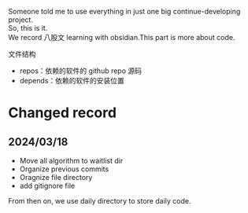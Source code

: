 Someone told me to use everything in just one big continue-developing project.    
So, this is it.  
We record 八股文 learning with obsidian.This part is more about code. 

文件结构
- repos：依赖的软件的 github repo 源码
- depends：依赖的软件的安装位置

# Changed record
## 2024/03/18
- Move all algorithm to waitlist dir
- Organize previous commits
- Oragnize file directory
- add gitignore file

From then on, we use daily directory to store daily code.
